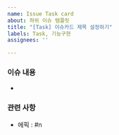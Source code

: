 ```yaml
---
name: Issue Task card
about: 하위 이슈 탬플릿
title: "[Task] 이슈카드 제목 설정하기"
labels: Task, 기능구현
assignees: ''

---
```


### 이슈 내용
- 

### 관련 사항
- 에픽 : #n
